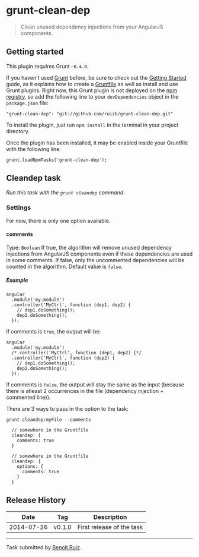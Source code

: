# grunt-clean-dep

> Clean unused dependency injections from your AngularJS components.

## Getting started

This plugin requires Grunt `~0.4.0`.

If you haven't used [Grunt](http://gruntjs.com/) before, be sure to check out the [Getting Started](http://gruntjs.com/getting-started) guide, as it explains how to create a [Gruntfile](http://gruntjs.com/sample-gruntfile) as well as install and use Grunt plugins. Right now, this Grunt plugin is not deployed on the [npm registry](https://www.npmjs.org/), so add the following line to your `devDependencies` object in the `package.json` file:

```
"grunt-clean-dep": "git://github.com/ruizb/grunt-clean-dep.git"
```

To install the plugin, just run `npm install` in the terminal in your project directory.

Once the plugin has been installed, it may be enabled inside your Gruntfile with the following line:

```
grunt.loadNpmTasks('grunt-clean-dep');
```

## Cleandep task

*Run this task with the `grunt cleandep` command.*

### Settings

For now, there is only one option available.

#### comments

Type: `Boolean`
If true, the algorithm will remove unused dependency injections from AngularJS components even if these dependencies are used in some comments. If false, only the uncommented dependencies will be counted in the algorithm. Default value is `false`.

##### Example

```
angular
  .module('my.module')
  .controller('MyCtrl', function (dep1, dep2) {
    // dep1.doSomething();
    dep2.doSomething();
  });
```

If comments is `true`, the output will be:

```
angular
  .module('my.module')
  /*.controller('MyCtrl', function (dep1, dep2) {*/
  .controller('MyCtrl', function (dep2) {
    // dep1.doSomething();
    dep2.doSomething();
  });
```

If comments is `false`, the output will stay the same as the input (because there is atleast 2 occurrences in the file (dependency injection + commented line)).

There are 3 ways to pass in the option to the task:

```
grunt cleandep:myFile --comments
```

```
  // somewhere in the Gruntfile
  cleandep: {
    comments: true
  }
```

```
  // somewhere in the Gruntfile
  cleandep: {
    options: {
      comments: true
    }
  }
```

## Release History

| Date       | Tag    | Description               |
|------------|--------|---------------------------|
| 2014-07-26 | v0.1.0 | First release of the task |

***

Task submitted by [Benoit Ruiz](linkedin.com/in/ruizbenoit/).